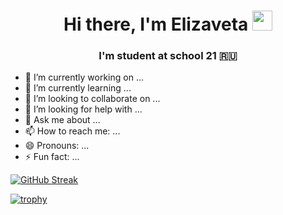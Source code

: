 <h1 align="center">Hi there, I'm Elizaveta 
<img src="https://github.com/blackcater/blackcater/raw/main/images/Hi.gif" height="32"/></h1>
<h3 align="center">I'm student at school 21 🇷🇺</h3>

- 🔭 I’m currently working on ...
- 🌱 I’m currently learning ...
- 👯 I’m looking to collaborate on ...
- 🤔 I’m looking for help with ...
- 💬 Ask me about ...
- 📫 How to reach me: ...
- 😄 Pronouns: ...
- ⚡ Fun fact: ...

[![GitHub Streak](http://github-readme-streak-stats.herokuapp.com?user=PokahontasBeedle&theme=ayu-mirage&hide_border=true&date_format=M%20j%5B%2C%20Y%5D)](https://git.io/streak-stats)

[![trophy](https://github-profile-trophy.vercel.app/?username=PokahontasBeedle&theme=onedark)](https://github.com/ryo-ma/github-profile-trophy)

